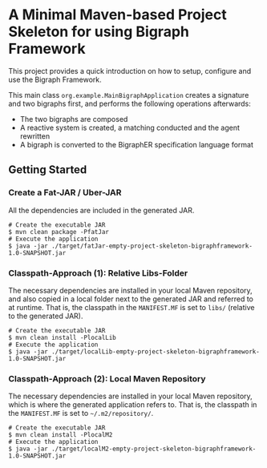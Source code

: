 # A Minimal Maven-based Project Skeleton for using Bigraph Framework

This project provides a quick introduction on how to setup, configure and use the Bigraph Framework.

This main class `org.example.MainBigraphApplication` creates a signature and two bigraphs first, and performs the following operations afterwards:
- The two bigraphs are composed
- A reactive system is created, a matching conducted and the agent rewritten
- A bigraph is converted to the BigraphER specification language format


## Getting Started

### Create a Fat-JAR / Uber-JAR

All the dependencies are included in the generated JAR.

```console
# Create the executable JAR
$ mvn clean package -PfatJar
# Execute the application
$ java -jar ./target/fatJar-empty-project-skeleton-bigraphframework-1.0-SNAPSHOT.jar
```

### Classpath-Approach (1): Relative Libs-Folder

The necessary dependencies are installed in your local Maven repository, and also copied in a local folder next to the 
generated JAR and referred to at runtime.
That is, the classpath in the `MANIFEST.MF` is set to `libs/` (relative to the generated JAR).

```console
# Create the executable JAR
$ mvn clean install -PlocalLib
# Execute the application
$ java -jar ./target/localLib-empty-project-skeleton-bigraphframework-1.0-SNAPSHOT.jar
```

### Classpath-Approach (2): Local Maven Repository

The necessary dependencies are installed in your local Maven repository, which is where the generated application refers to.
That is, the classpath in the `MANIFEST.MF` is set to `~/.m2/repository/`.

```console
# Create the executable JAR
$ mvn clean install -PlocalM2
# Execute the application
$ java -jar ./target/localM2-empty-project-skeleton-bigraphframework-1.0-SNAPSHOT.jar
```